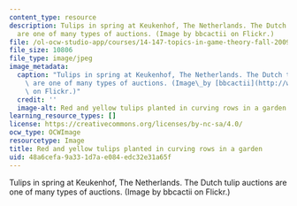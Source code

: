 ```yaml
---
content_type: resource
description: Tulips in spring at Keukenhof, The Netherlands. The Dutch tulip auctions
  are one of many types of auctions. (Image by bbcactii on Flickr.)
file: /ol-ocw-studio-app/courses/14-147-topics-in-game-theory-fall-2009/48a6cefa9a331d7ae084edc32e31a65f_14-147f09-th.jpg
file_size: 10806
file_type: image/jpeg
image_metadata:
  caption: "Tulips in spring at Keukenhof, The Netherlands. The Dutch tulip auctions\
    \ are one of many types of auctions. (Image\_by [bbcactii](http://www.flickr.com/photos/bhb/82184432/)\
    \ on Flickr.)"
  credit: ''
  image-alt: Red and yellow tulips planted in curving rows in a garden.
learning_resource_types: []
license: https://creativecommons.org/licenses/by-nc-sa/4.0/
ocw_type: OCWImage
resourcetype: Image
title: Red and yellow tulips planted in curving rows in a garden
uid: 48a6cefa-9a33-1d7a-e084-edc32e31a65f
---
```

Tulips in spring at Keukenhof, The Netherlands. The Dutch tulip auctions are one of many types of auctions. (Image by bbcactii on Flickr.)
